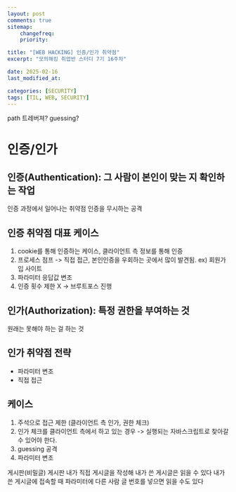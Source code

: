 ```yaml
---
layout: post
comments: true
sitemap:
    changefreq:
    priority:

title: "[WEB HACKING] 인증/인가 취약점"
excerpt: "모의해킹 취업반 스터디 7기 16주차"

date: 2025-02-16
last_modified_at: 

categories: [SECURITY]
tags: [TIL, WEB, SECURITY]
---
```


path 트레버져?
guessing?

# 인증/인가
## 인증(Authentication): 그 사람이 본인이 맞는 지 확인하는 작업
인증 과정에서 일어나는 취약점
인증을 무시하는 공격

## 인증 취약점 대표 케이스
1. cookie를 통해 인증하는 케이스, 클라이언트 측 정보를 통해 인증
1. 프로세스 점프 -> 직접 접근, 본인인증을 우회하는 곳에서 많이 발견됨.
ex) 회원가입 사이트
1. 파라미터 응답값 변조
1. 인증 횟수 제한 X
-> 브루트포스 진행

## 인가(Authorization): 특정 권한을 부여하는 것
원래는 못해야 하는 걸 하는 것

## 인가 취약점 전략
* 파라미터 변조
* 직접 접근

## 케이스
1. 주석으로 접근 제한 (클라이언트 측 인가, 권한 체크)
1. 인가 체크를 클라이언트 측에서 하고 있는 경우
-> 실행되는 자바스크립트로 찾아갈 수 있어야 한다.
1. guessing 공격
1. 파라미터 변조

게시판(비밀글)
게시판 내가 직접 게시글을 작성해
내가 쓴 게시글은 읽을 수 있다
내가 쓴 게시글에 접속할 때 파라미터에 다른 사람 글 번호를 넣으면 읽을 수도 있다

